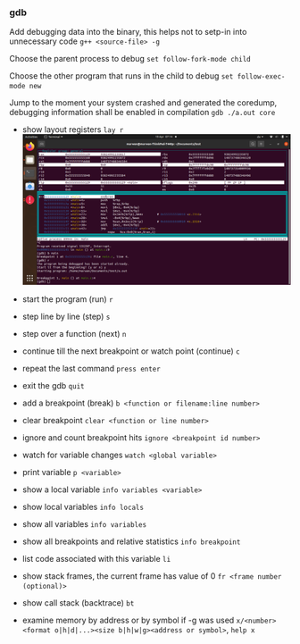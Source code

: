 ### gdb

Add debugging data into the binary, this helps not to setp-in into unnecessary code
`g++ <source-file> -g`

Choose the parent process to debug
`set follow-fork-mode child`

Choose the other program that runs in the child to debug
`set follow-exec-mode new`

Jump to the moment your system crashed and generated the coredump, debugging information shall be enabled in compilation
`gdb ./a.out core`

* show layout registers `lay r`
![layout register](images/layout_reg.png "layout register")

* start the program (run) `r`
* step line by line (step) `s`
* step over a function (next) `n`
* continue till the next breakpoint or watch point (continue) `c`
* repeat the last command `press enter`
* exit the gdb `quit`

* add a breakpoint (break) `b <function or filename:line number>`
* clear breakpoint `clear <function or line number>`
* ignore and count breakpoint hits `ignore <breakpoint id number>`
* watch for variable changes `watch <global variable>`
* print variable `p <variable>`

* show a local variable `info variables <variable>`
* show local variables `info locals`
* show all variables `info variables`
* show all breakpoints and relative statistics `info breakpoint`

* list code associated with this variable `li`
* show stack frames, the current frame has value of 0 `fr <frame number (optional)>`
* show call stack (backtrace) `bt`
* examine memory by address or by symbol if -g was used `x/<number><format o|h|d|...><size b|h|w|g><address or symbol>`, `help x`

